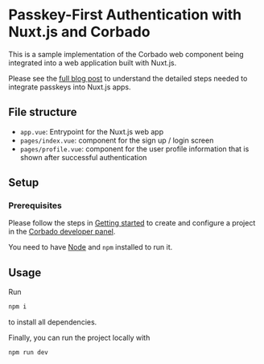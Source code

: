 # Passkey-First Authentication with Nuxt.js and Corbado

This is a sample implementation of the Corbado web component being integrated into a web application built with Nuxt.js.

Please see the [full blog post](https://www.corbado.com/blog/passkeys-nuxtjs) to understand the detailed steps needed to integrate passkeys into Nuxt.js apps.

## File structure

- `app.vue`: Entrypoint for the Nuxt.js web app
- `pages/index.vue`: component for the sign up / login screen
- `pages/profile.vue`: component for the user profile information that is shown after successful authentication

## Setup

### Prerequisites

Please follow the steps in [Getting started](https://docs.corbado.com/overview/getting-started) to create and configure
a project in the [Corbado developer panel](https://app.corbado.com/signin#register).

You need to have [Node](https://nodejs.org/en/download) and `npm` installed to run it.

## Usage

Run

```bash
npm i
```

to install all dependencies.

Finally, you can run the project locally with

```bash
npm run dev
```
